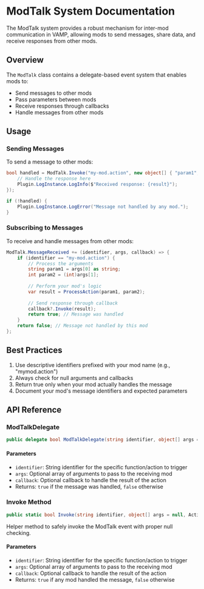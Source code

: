 
# ModTalk System Documentation

The ModTalk system provides a robust mechanism for inter-mod communication in VAMP, allowing mods to send messages, share data, and receive responses from other mods.

## Overview

The `ModTalk` class contains a delegate-based event system that enables mods to:
- Send messages to other mods
- Pass parameters between mods
- Receive responses through callbacks
- Handle messages from other mods

## Usage

### Sending Messages

To send a message to other mods:

```csharp
bool handled = ModTalk.Invoke("my-mod.action", new object[] { "param1", 42 }, result => {
    // Handle the response here
    Plugin.LogInstance.LogInfo($"Received response: {result}");
});

if (!handled) {
    Plugin.LogInstance.LogError("Message not handled by any mod.");
}
```

### Subscribing to Messages

To receive and handle messages from other mods:

```csharp
ModTalk.MessageReceived += (identifier, args, callback) => {
    if (identifier == "my-mod.action") {
        // Process the arguments
        string param1 = args[0] as string;
        int param2 = (int)args[1];
        
        // Perform your mod's logic
        var result = ProcessAction(param1, param2);
        
        // Send response through callback
        callback?.Invoke(result);
        return true; // Message was handled
    }
    return false; // Message not handled by this mod
};
```

## Best Practices

1. Use descriptive identifiers prefixed with your mod name (e.g., "mymod.action")
2. Always check for null arguments and callbacks
3. Return true only when your mod actually handles the message
4. Document your mod's message identifiers and expected parameters

## API Reference

### ModTalkDelegate

```csharp
public delegate bool ModTalkDelegate(string identifier, object[] args = null, Action<object> callback = null)
```

#### Parameters
- `identifier`: String identifier for the specific function/action to trigger
- `args`: Optional array of arguments to pass to the receiving mod
- `callback`: Optional callback to handle the result of the action
- Returns: `true` if the message was handled, `false` otherwise

### Invoke Method

```csharp
public static bool Invoke(string identifier, object[] args = null, Action<object> callback = null)
```

Helper method to safely invoke the ModTalk event with proper null checking.

#### Parameters
- `identifier`: String identifier for the specific function/action to trigger
- `args`: Optional array of arguments to pass to the receiving mod
- `callback`: Optional callback to handle the result of the action
- Returns: `true` if any mod handled the message, `false` otherwise
